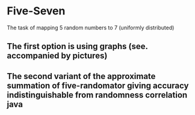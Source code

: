 # Five-Seven
The task of mapping 5 random numbers to 7 (uniformly distributed)
## The first option is using graphs (see. accompanied by pictures)
## The second variant of the approximate summation of five-randomator giving accuracy indistinguishable from randomness correlation java
